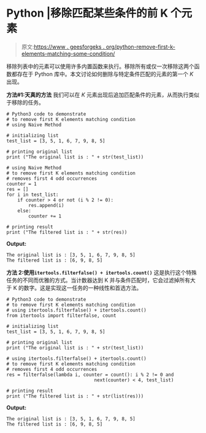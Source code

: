 # Python |移除匹配某些条件的前 K 个元素

> 原文:[https://www . geesforgeks . org/python-remove-first-k-elements-matching-some-condition/](https://www.geeksforgeeks.org/python-remove-first-k-elements-matching-some-condition/)

移除列表中的元素可以使用许多内置函数来执行。移除所有或仅一次移除这两个函数都存在于 Python 库中。本文讨论如何删除与特定条件匹配的元素的第一个 *K* 出现。

**方法#1:天真的方法**
我们可以在 *K* 元素出现后追加匹配条件的元素，从而执行类似于移除的任务。

```
# Python3 code to demonstrate 
# to remove first K elements matching condition
# using Naive Method 

# initializing list
test_list = [3, 5, 1, 6, 7, 9, 8, 5]

# printing original list
print ("The original list is : " + str(test_list))

# using Naive Method 
# to remove first K elements matching condition 
# removes first 4 odd occurrences
counter = 1
res = []
for i in test_list:
    if counter > 4 or not (i % 2 != 0):
        res.append(i)
    else:
        counter += 1

# printing result
print ("The filtered list is : " + str(res))
```

**Output:**

```
The original list is : [3, 5, 1, 6, 7, 9, 8, 5]
The filtered list is : [6, 9, 8, 5]

```

**方法 2:使用`itertools.filterfalse() + itertools.count()`**
这是执行这个特殊任务的不同而优雅的方式。当计数器达到 K 并与条件匹配时，它会过滤掉所有大于 K 的数字。这是实现这一任务的一种线性和首选方法。

```
# Python3 code to demonstrate 
# to remove first K elements matching condition
# using itertools.filterfalse() + itertools.count()
from itertools import filterfalse, count

# initializing list
test_list = [3, 5, 1, 6, 7, 9, 8, 5]

# printing original list
print ("The original list is : " + str(test_list))

# using itertools.filterfalse() + itertools.count()
# to remove first K elements matching condition 
# removes first 4 odd occurrences
res = filterfalse(lambda i, counter = count(): i % 2 != 0 and
                                next(counter) < 4, test_list)

# printing result
print ("The filtered list is : " + str(list(res)))
```

**Output:**

```
The original list is : [3, 5, 1, 6, 7, 9, 8, 5]
The filtered list is : [6, 9, 8, 5]

```